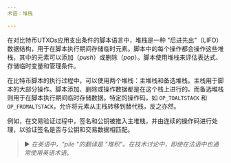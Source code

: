 ```yaml
---
术语：堆栈

---
```

在对比特币UTXOs应用支出条件的脚本语言中，堆栈是一种 "后进先出"（LIFO）数据结构，用于在脚本执行期间存储临时元素。脚本中的每个操作都会操作这些堆栈，其中的元素可以添加（*push*）或删除（*pop*）。脚本使用堆栈来评估表达式、存储临时变量和管理条件。

在比特币脚本的执行过程中，可以使用两个堆栈：主堆栈和备选堆栈。主栈用于脚本的大部分操作。脚本添加、删除或操作数据都是在这个栈上进行的。而备选堆栈则用于在脚本执行期间临时存储数据。特定的操作码，如 `OP_TOALTSTACK` 和 `OP_FROMALTSTACK`，允许将元素从主栈转移到替代栈，反之亦然。

例如，在交易验证过程中，签名和公钥被推入主堆栈，并由连续的操作码进行处理，以验证签名是否与公钥和交易数据相匹配。

> ► *在英语中，"pile "的翻译是 "堆积"。在技术讨论中，即使在法语中也通常使用英语术语*。